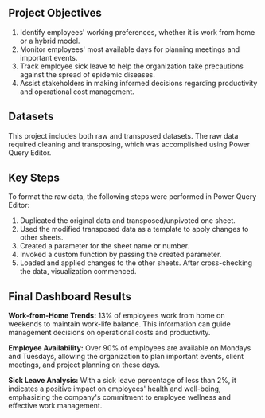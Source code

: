 ## Project Objectives

1. Identify employees' working preferences, whether it is work from home or a hybrid model.
2. Monitor employees' most available days for planning meetings and important events.
3. Track employee sick leave to help the organization take precautions against the spread of epidemic diseases.
4. Assist stakeholders in making informed decisions regarding productivity and operational cost management.

## Datasets

This project includes both raw and transposed datasets. The raw data required cleaning and transposing, which was accomplished using Power Query Editor.

## Key Steps

To format the raw data, the following steps were performed in Power Query Editor:
1. Duplicated the original data and transposed/unpivoted one sheet.
2. Used the modified transposed data as a template to apply changes to other sheets.
3. Created a parameter for the sheet name or number.
4. Invoked a custom function by passing the created parameter.
5. Loaded and applied changes to the other sheets. After cross-checking the data, visualization commenced.

## Final Dashboard Results

**Work-from-Home Trends:** 13% of employees work from home on weekends to maintain work-life balance. This information can guide management decisions on operational costs and productivity.

**Employee Availability:** Over 90% of employees are available on Mondays and Tuesdays, allowing the organization to plan important events, client meetings, and project planning on these days.

**Sick Leave Analysis:** With a sick leave percentage of less than 2%, it indicates a positive impact on employees' health and well-being, emphasizing the company's commitment to employee wellness and effective work management.
